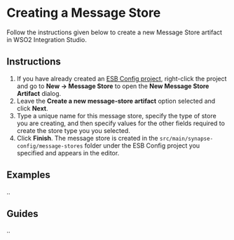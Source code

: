 # Creating a Message Store

Follow the instructions given below to create a new Message Store artifact in WSO2 Integration Studio.

## Instructions

1.  If you have already created an [ESB Config project](../../creating-projects/#esb-config-project), right-click the project and go to **New → Message Store** to open the **New Message Store Artifact** dialog.
2.  Leave the **Create a new message-store artifact** option selected and click **Next**.
3.  Type a unique name for this message store, specify the type of store you are creating, and then specify values for the other fields required to create the store type you you selected.
4.  Click **Finish**. The message store is created in the `src/main/synapse-config/message-stores` folder under the ESB Config project you specified and appears in the editor. 

## Examples
..

## Guides
..
